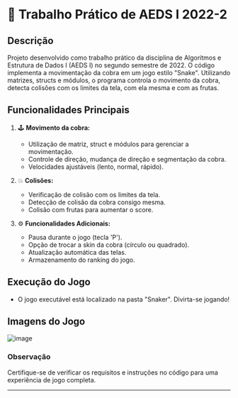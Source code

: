# 🐍 Trabalho Prático de AEDS I 2022-2

## Descrição
Projeto desenvolvido como trabalho prático da disciplina de Algoritmos e Estrutura de Dados I (AEDS I) no segundo semestre de 2022. O código implementa a movimentação da cobra em um jogo estilo "Snake". Utilizando matrizes, structs e módulos, o programa controla o movimento da cobra, detecta colisões com os limites da tela, com ela mesma e com as frutas.

## Funcionalidades Principais
1. 🕹️ **Movimento da cobra:**
   - Utilização de matriz, struct e módulos para gerenciar a movimentação.
   - Controle de direção, mudança de direção e segmentação da cobra.
   - Velocidades ajustáveis (lento, normal, rápido).

2. 💥 **Colisões:**
   - Verificação de colisão com os limites da tela.
   - Detecção de colisão da cobra consigo mesma.
   - Colisão com frutas para aumentar o score.

3. ⚙️ **Funcionalidades Adicionais:**
   - Pausa durante o jogo (tecla 'P').
   - Opção de trocar a skin da cobra (círculo ou quadrado).
   - Atualização automática das telas.
   - Armazenamento do ranking do jogo.

## Execução do Jogo
- O jogo executável está localizado na pasta "Snaker". Divirta-se jogando!

## Imagens do Jogo
![image](https://github.com/MessiasFCM/Jogo-Snaker/assets/79658287/8c0accbd-3f03-4dd5-a7a0-414701593551)

### Observação
Certifique-se de verificar os requisitos e instruções no código para uma experiência de jogo completa.

---
